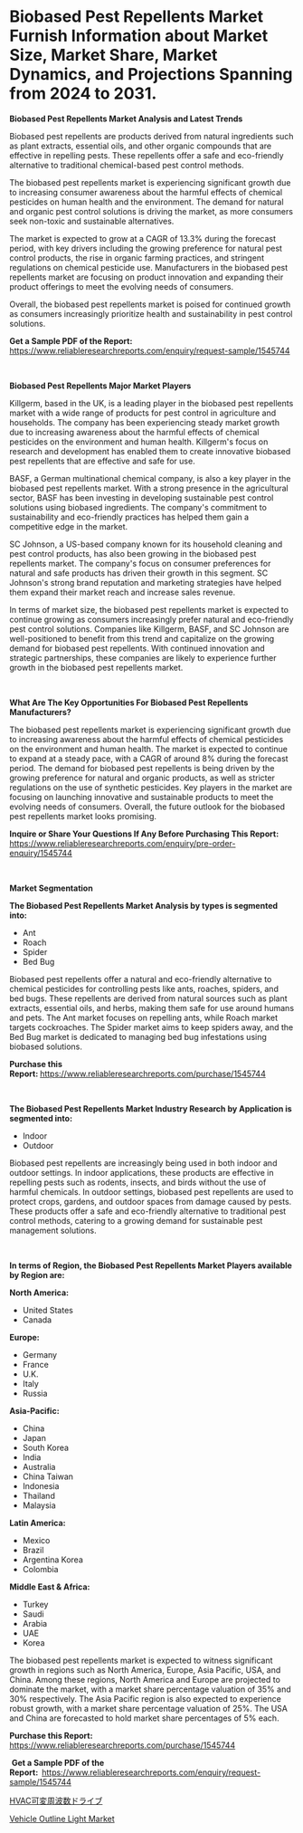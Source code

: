 <p><h1>Biobased Pest Repellents Market Furnish Information about Market Size, Market Share, Market Dynamics, and Projections Spanning from 2024 to 2031.</h1></p><p><strong>Biobased Pest Repellents Market Analysis and Latest Trends</strong></p>
<p><p>Biobased pest repellents are products derived from natural ingredients such as plant extracts, essential oils, and other organic compounds that are effective in repelling pests. These repellents offer a safe and eco-friendly alternative to traditional chemical-based pest control methods.</p><p>The biobased pest repellents market is experiencing significant growth due to increasing consumer awareness about the harmful effects of chemical pesticides on human health and the environment. The demand for natural and organic pest control solutions is driving the market, as more consumers seek non-toxic and sustainable alternatives.</p><p>The market is expected to grow at a CAGR of 13.3% during the forecast period, with key drivers including the growing preference for natural pest control products, the rise in organic farming practices, and stringent regulations on chemical pesticide use. Manufacturers in the biobased pest repellents market are focusing on product innovation and expanding their product offerings to meet the evolving needs of consumers.</p><p>Overall, the biobased pest repellents market is poised for continued growth as consumers increasingly prioritize health and sustainability in pest control solutions.</p></p>
<p><strong>Get a Sample PDF of the Report:&nbsp;</strong> <a href="https://www.reliableresearchreports.com/enquiry/request-sample/1545744">https://www.reliableresearchreports.com/enquiry/request-sample/1545744</a></p>
<p>&nbsp;</p>
<p><strong>Biobased Pest Repellents Major Market Players</strong></p>
<p><p>Killgerm, based in the UK, is a leading player in the biobased pest repellents market with a wide range of products for pest control in agriculture and households. The company has been experiencing steady market growth due to increasing awareness about the harmful effects of chemical pesticides on the environment and human health. Killgerm's focus on research and development has enabled them to create innovative biobased pest repellents that are effective and safe for use.</p><p>BASF, a German multinational chemical company, is also a key player in the biobased pest repellents market. With a strong presence in the agricultural sector, BASF has been investing in developing sustainable pest control solutions using biobased ingredients. The company's commitment to sustainability and eco-friendly practices has helped them gain a competitive edge in the market.</p><p>SC Johnson, a US-based company known for its household cleaning and pest control products, has also been growing in the biobased pest repellents market. The company's focus on consumer preferences for natural and safe products has driven their growth in this segment. SC Johnson's strong brand reputation and marketing strategies have helped them expand their market reach and increase sales revenue.</p><p>In terms of market size, the biobased pest repellents market is expected to continue growing as consumers increasingly prefer natural and eco-friendly pest control solutions. Companies like Killgerm, BASF, and SC Johnson are well-positioned to benefit from this trend and capitalize on the growing demand for biobased pest repellents. With continued innovation and strategic partnerships, these companies are likely to experience further growth in the biobased pest repellents market.</p></p>
<p>&nbsp;</p>
<p><strong>What Are The Key Opportunities For Biobased Pest Repellents Manufacturers?</strong></p>
<p><p>The biobased pest repellents market is experiencing significant growth due to increasing awareness about the harmful effects of chemical pesticides on the environment and human health. The market is expected to continue to expand at a steady pace, with a CAGR of around 8% during the forecast period. The demand for biobased pest repellents is being driven by the growing preference for natural and organic products, as well as stricter regulations on the use of synthetic pesticides. Key players in the market are focusing on launching innovative and sustainable products to meet the evolving needs of consumers. Overall, the future outlook for the biobased pest repellents market looks promising.</p></p>
<p><strong>Inquire or Share Your Questions If Any Before Purchasing This Report:</strong> <a href="https://www.reliableresearchreports.com/enquiry/pre-order-enquiry/1545744">https://www.reliableresearchreports.com/enquiry/pre-order-enquiry/1545744</a></p>
<p>&nbsp;</p>
<p><strong>Market Segmentation</strong></p>
<p><strong>The Biobased Pest Repellents Market Analysis by types is segmented into:</strong></p>
<p><ul><li>Ant</li><li>Roach</li><li>Spider</li><li>Bed Bug</li></ul></p>
<p><p>Biobased pest repellents offer a natural and eco-friendly alternative to chemical pesticides for controlling pests like ants, roaches, spiders, and bed bugs. These repellents are derived from natural sources such as plant extracts, essential oils, and herbs, making them safe for use around humans and pets. The Ant market focuses on repelling ants, while Roach market targets cockroaches. The Spider market aims to keep spiders away, and the Bed Bug market is dedicated to managing bed bug infestations using biobased solutions.</p></p>
<p><strong>Purchase this Report:&nbsp;</strong><a href="https://www.reliableresearchreports.com/purchase/1545744">https://www.reliableresearchreports.com/purchase/1545744</a></p>
<p>&nbsp;</p>
<p><strong>The Biobased Pest Repellents Market Industry Research by Application is segmented into:</strong></p>
<p><ul><li>Indoor</li><li>Outdoor</li></ul></p>
<p><p>Biobased pest repellents are increasingly being used in both indoor and outdoor settings. In indoor applications, these products are effective in repelling pests such as rodents, insects, and birds without the use of harmful chemicals. In outdoor settings, biobased pest repellents are used to protect crops, gardens, and outdoor spaces from damage caused by pests. These products offer a safe and eco-friendly alternative to traditional pest control methods, catering to a growing demand for sustainable pest management solutions.</p></p>
<p>&nbsp;</p>
<p><strong>In terms of Region, the Biobased Pest Repellents Market Players available by Region are:</strong></p>
<p>
    <p> <strong> North America: </strong>
        <ul>
            <li>United States</li>
            <li>Canada</li>
        </ul>
        </p> 
    <p> <strong> Europe: </strong>
        <ul>
            <li>Germany</li>
            <li>France</li>
            <li>U.K.</li>
            <li>Italy</li>
            <li>Russia</li>
        </ul>
        </p> 
    <p> <strong> Asia-Pacific: </strong>
        <ul>
            <li>China</li>
            <li>Japan</li>
            <li>South Korea</li>
            <li>India</li>
            <li>Australia</li>
            <li>China Taiwan</li>
            <li>Indonesia</li>
            <li>Thailand</li>
            <li>Malaysia</li>
        </ul>
        </p> 
    <p> <strong> Latin America: </strong>
        <ul>
            <li>Mexico</li>
            <li>Brazil</li>
            <li>Argentina Korea</li>
            <li>Colombia</li>
        </ul>
        </p> 
    <p> <strong> Middle East & Africa: </strong>
        <ul>
            <li>Turkey</li>
            <li>Saudi</li>
            <li>Arabia</li>
            <li>UAE</li>
            <li>Korea</li>
        </ul>
    </p>
    </p>
<p><p>The biobased pest repellents market is expected to witness significant growth in regions such as North America, Europe, Asia Pacific, USA, and China. Among these regions, North America and Europe are projected to dominate the market, with a market share percentage valuation of 35% and 30% respectively. The Asia Pacific region is also expected to experience robust growth, with a market share percentage valuation of 25%. The USA and China are forecasted to hold market share percentages of 5% each.</p></p>
<p><strong>Purchase this Report: </strong><a href="https://www.reliableresearchreports.com/purchase/1545744">https://www.reliableresearchreports.com/purchase/1545744</a></p>
<p>&nbsp;<strong>Get a Sample PDF of the Report:&nbsp;&nbsp;</strong><a href="https://www.reliableresearchreports.com/enquiry/request-sample/1545744">https://www.reliableresearchreports.com/enquiry/request-sample/1545744</a></p>
<p><strong></strong></p>
<p><p><a href="https://github.com/ppmazlotr77499/Market-Research-Report-List-1/blob/main/74749147145.md">HVAC可変周波数ドライブ</a></p><p><a href="https://github.com/GroverBarry/Market-Research-Report-List-4/blob/main/vehicle-outline-light-market.md">Vehicle Outline Light Market</a></p></p>